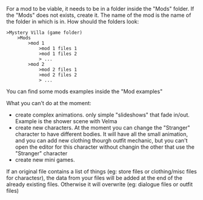 For a mod to be viable, it needs to be in a folder inside the "Mods" folder. If the "Mods" does not exists, create it. The name of the mod is the name of the folder in which is in. How should the folders look:

    >Mystery Villa (game folder)
        >Mods
            >mod 1
                >mod 1 files 1
                >mod 1 files 2
                > ...
            >mod 2
                >mod 2 files 1
                >mod 2 files 2
                > ...

You can find some mods examples inside the "Mod examples"
    
What you can't do at the moment:
* create complex animations. only simple "slideshows" that fade in/out. Example is the shower scene with Velma
* create new characters. At the moment you can change the "Stranger" character to have different bodies. It will have all the small animation, and you can add new clothing thourgh outfit mechanic, but you can't open the editor for this character without changin the other that use the "Stranger" character
* create new mini games.

If an original file contains a list of things (eg: store files or clothing/misc files for charactesr), the data from your files will be added at the end of the already existing files. Otherwise it will overwrite (eg: dialogue files or outfit files)
